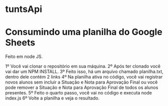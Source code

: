 # tuntsApi
**<h1>Consumindo uma planilha do Google Sheets</h1>**

Feito em node JS.

1º Você vai clonar o repositório em sua máquina.
2º Após ter clonado você vai dar um NPM INSTALL.
3º Feito isso, há um arquivo chamado planilha.txt, dentro dele contém 2 links
4º Na planilha ativa no código, você vai registrar novos alunos sem incluir a Situação e Nota para Aprovação Final ou 
  você pode remover a Situação e Nota para Aprovação Final de todos os alunos presentes.
5º Feito o quarto passo, você vai no código e executa node index.js
6º Volte a planilha e veja o resultado.
